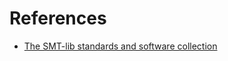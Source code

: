 # References

* [The SMT-lib standards and software collection](https://smtlib.cs.uiowa.edu/index.shtml)

